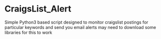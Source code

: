 # CraigsList_Alert
Simple Python3 based script designed to monitor craigslist postings for particular keywords and send you email alerts
may need to download some libraries for this to work
